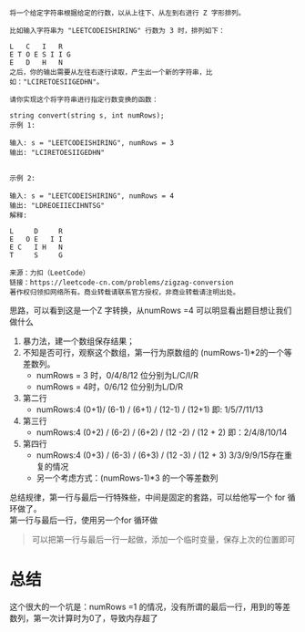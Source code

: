 ```
将一个给定字符串根据给定的行数，以从上往下、从左到右进行 Z 字形排列。

比如输入字符串为 "LEETCODEISHIRING" 行数为 3 时，排列如下：

L   C   I   R
E T O E S I I G
E   D   H   N
之后，你的输出需要从左往右逐行读取，产生出一个新的字符串，比如："LCIRETOESIIGEDHN"。

请你实现这个将字符串进行指定行数变换的函数：

string convert(string s, int numRows);
示例 1:

输入: s = "LEETCODEISHIRING", numRows = 3
输出: "LCIRETOESIIGEDHN"


示例 2:

输入: s = "LEETCODEISHIRING", numRows = 4
输出: "LDREOEIIECIHNTSG"
解释:

L     D     R
E   O E   I I
E C   I H   N
T     S     G

来源：力扣（LeetCode）
链接：https://leetcode-cn.com/problems/zigzag-conversion
著作权归领扣网络所有。商业转载请联系官方授权，非商业转载请注明出处。
```

思路，可以看到这是一个Z 字转换，从numRows =4 可以明显看出题目想让我们做什么
1. 暴力法，建一个数组保存结果；
2. 不知是否可行，观察这个数组，第一行为原数组的 (numRows-1)*2的一个等差数列。
    * numRows = 3 时，0/4/8/12 位分别为L/C/I/R
    * numRows = 4时，0/6/12 位分别为L/D/R
3. 第二行  
    * numRows:4 (0+1)/ (6-1) / (6+1) / (12-1) / (12+1) 即: 1/5/7/11/13
4. 第三行
    * numRows:4 (0+2) / (6-2) / (6+2) / (12 -2) / (12 + 2) 即：2/4/8/10/14
5. 第四行
    * numRows:4 (0+3) / (6-3) / (6+3) / (12 -3) / (12 + 3) 3/3/9/9/15存在重复的情况
    * 另一个考虑方式：(numRows-1)*3 的一个等差数列
    
总结规律，第一行与最后一行特殊些，中间是固定的套路，可以给他写一个 for 循环做了。  
第一行与最后一行，使用另一个for 循环做

> 可以把第一行与最后一行一起做，添加一个临时变量，保存上次的位置即可

总结
=
这个很大的一个坑是：numRows =1 的情况，没有所谓的最后一行，用到的等差数列，第一次计算时为0了，导致内存超了
